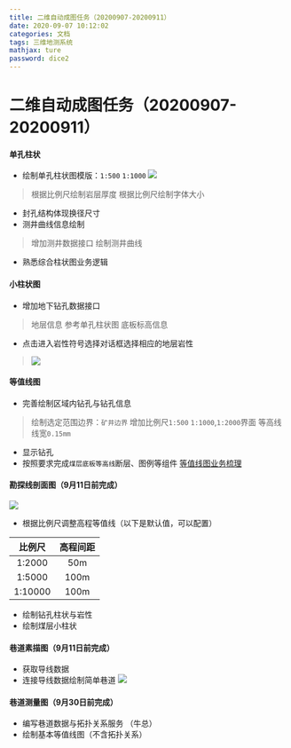 ```yaml
---
title: 二维自动成图任务（20200907-20200911）
date: 2020-09-07 10:12:02
categories: 文档
tags: 三维地测系统
mathjax: ture
password: dice2
---
```


# 二维自动成图任务（20200907-20200911）
#### 单孔柱状

* 绘制单孔柱状图模版：`1:500` `1:1000`
![](15991258080091.jpg)

> 根据比例尺绘制岩层厚度
> 根据比例尺绘制字体大小

* 封孔结构体现换径尺寸
* 测井曲线信息绘制
> 增加测井数据接口
> 绘制测井曲线

* 熟悉综合柱状图业务逻辑
 
#### 小柱状图
* 增加地下钻孔数据接口
> 地层信息 参考单孔柱状图
> 底板标高信息

* 点击进入岩性符号选择对话框选择相应的地层岩性
> ![](15968582895156.png)


#### 等值线图
* 完善绘制区域内钻孔与钻孔信息
> 绘制选定范围边界：`矿井边界`
> 增加比例尺`1:500` `1:1000`,`1:2000`界面
> 等高线线宽`0.15mm`
* 显示钻孔
* 按照要求完成`煤层底板等高线`断层、图例等组件
[等值线图业务梳理](https://rhtect.github.io/2020/08/03/geodesic-DZX-Combing/)

#### 勘探线剖面图（9月11日前完成）
![](15980019995416.jpg)


* 根据比例尺调整高程等值线（以下是默认值，可以配置）

| 比例尺 | 高程间距 |
|:---:|:----:|
| 1:2000  |   50m   |
| 1:5000  |   100m   |
| 1:10000  |   100m   |

* 绘制钻孔柱状与岩性
* 绘制煤层小柱状

#### 巷道素描图（9月11日前完成）
* 获取导线数据
* 连接导线数据绘制简单巷道
![](15995509383375.jpg)

#### 巷道测量图（9月30日前完成）
* 编写巷道数据与拓扑关系服务 （牛总）
* 绘制基本等值线图（不含拓扑关系）
